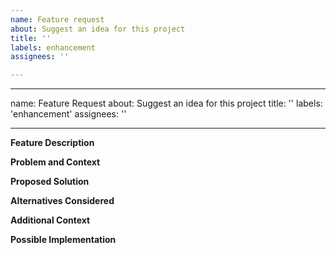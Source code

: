 ```yaml
---
name: Feature request
about: Suggest an idea for this project
title: ''
labels: enhancement
assignees: ''

---
```


---
name: Feature Request
about: Suggest an idea for this project
title: ''
labels: 'enhancement'
assignees: ''

---

**Feature Description**
<!-- A clear and concise description of what the feature is and what it does. -->

**Problem and Context**
<!-- Explain the problem your feature is going to solve or the context in which it will be used. -->

**Proposed Solution**
<!-- A clear and concise description of what you want to happen or how you think the feature should work. -->

**Alternatives Considered**
<!-- A clear and concise description of any alternative solutions or features you've considered. -->

**Additional Context**
<!-- Add any other context or screenshots about the feature request here. -->

**Possible Implementation**
<!-- If you have an idea of how to implement it, include that here. -->
